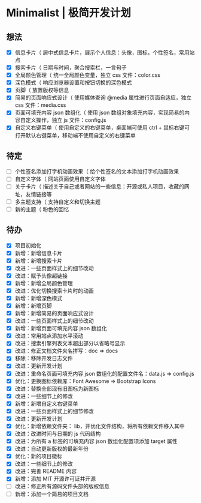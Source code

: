 <!-- Copyright © 2021 Cai Hai. All Rights Reserved. -->

# Minimalist | 极简开发计划

## 想法

- [x] 信息卡片（ 居中式信息卡片，展示个人信息：头像，图标，个性签名，常用站点
- [x] 搜索卡片（ 日期与时间，聚合搜索栏，一言句子
- [x] 全局颜色管理（ 统一全局颜色变量，独立 css 文件：color.css
- [x] 深色模式（ 响应浏览器设置和按钮切换的深色模式
- [x] 页脚（ 放置版权等信息
- [x] 简易的页面响应式设计（ 使用媒体查询 @media 属性进行页面自适应，独立 css 文件：media.css
- [x] 页面可填充内容 json 数组化（ 使用 json 数组对象填充内容，实现简易的内容自定义操作，独立 js 文件：config.js
- [x] 自定义右键菜单（ 使用自定义的右键菜单，桌面端可使用 ctrl + 鼠标右键可打开默认右键菜单，移动端不使用自定义的右键菜单

## 待定

- [ ] 个性签名添加打字机动画效果（ 给个性签名的文本添加打字机动画效果
- [ ] 自定义字体（ 网站页面使用自定义字体
- [ ] 关于卡片（ 描述关于自己或者网站的一些信息：开源或私人项目，收藏的网址，友情链接等
- [ ] 多主题支持（ 支持自定义和切换主题
- [ ] 新的主题（ 粉色的回忆

## 待办

- [x] 项目初始化
- [x] 新增：新增信息卡片
- [x] 新增：新增搜索卡片
- [x] 改进：一些页面样式上的细节改动
- [x] 改进：赋予头像超链接
- [x] 新增：新增全局颜色管理
- [x] 改进：优化切换搜索卡片时的动画
- [x] 新增：新增深色模式
- [x] 新增：新增页脚
- [x] 新增：新增简易的页面响应式设计
- [x] 改进：一些页面样式上的细节改动
- [x] 新增：新增页面可填充内容 json 数组化
- [x] 改进：常用站点添加水平滚动
- [x] 改进：搜索引擎列表文本超出部分以省略号显示
- [x] 改进：修正文档文件夹名拼写：doc => docs
- [x] 移除：移除开发日志文件
- [x] 改进：更新开发计划
- [x] 改进：重命名页面可填充内容 json 数组化的配置文件名：data.js => config.js
- [x] 优化：更换图标依赖库：Font Awesome => Bootstrap Icons
- [x] 改进：替换全部现有旧图标为新图标
- [x] 改进：一些细节上的修改
- [x] 新增：新增自定义右键菜单
- [x] 改进：一些页面样式上的细节修改
- [x] 改进：更新开发计划
- [x] 优化：新增依赖文件夹： lib，并优化文件结构，将所有依赖文件移入其中
- [x] 改进：改进时间与日期的 js 代码结构
- [x] 改进：为所有 a 标签的可填充内容 json 数组化配置项添加 target 属性
- [x] 改进：自动更新版权的最新年份
- [x] 优化：新的项目徽标
- [x] 改进：一些细节上的修改
- [x] 改进：完善 README 内容
- [x] 新增：添加 MIT 开源许可证并开源
- [ ] 改进：修正所有源码文件头部的版权信息
- [ ] 新增：添加一个简易的项目文档
